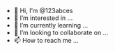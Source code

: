 - 👋 Hi, I’m @123abces
- 👀 I’m interested in ...
- 🌱 I’m currently learning ...
- 💞️ I’m looking to collaborate on ...
- 📫 How to reach me ...

<!---
123abces/123abces is a ✨ special ✨ repository because its `README.md` (this file) appears on your GitHub profile.
You can click the Preview link to take a look at your changes.
--->
